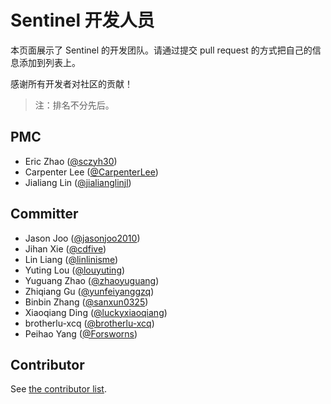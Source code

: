 # Sentinel 开发人员

本页面展示了 Sentinel 的开发团队。请通过提交 pull request 的方式把自己的信息添加到列表上。

感谢所有开发者对社区的贡献！

> 注：排名不分先后。

## PMC

- Eric Zhao ([@sczyh30](https://github.com/sczyh30))
- Carpenter Lee ([@CarpenterLee](https://github.com/CarpenterLee))
- Jialiang Lin ([@jialianglinjl](https://github.com/jialianglinjl))

## Committer

- Jason Joo ([@jasonjoo2010](https://github.com/jasonjoo2010))
- Jihan Xie ([@cdfive](https://github.com/cdfive))
- Lin Liang ([@linlinisme](https://github.com/linlinisme))
- Yuting Lou ([@louyuting](https://github.com/louyuting))
- Yuguang Zhao ([@zhaoyuguang](https://github.com/zhaoyuguang))
- Zhiqiang Gu ([@yunfeiyanggzq](https://github.com/yunfeiyanggzq))
- Binbin Zhang ([@sanxun0325](https://github.com/sanxun0325))
- Xiaoqiang Ding ([@luckyxiaoqiang](https://github.com/luckyxiaoqiang))
- brotherlu-xcq ([@brotherlu-xcq](https://github.com/brotherlu-xcq))
- Peihao Yang ([@Forsworns](https://github.com/Forsworns))

## Contributor

See [the contributor list](https://github.com/alibaba/Sentinel/graphs/contributors).